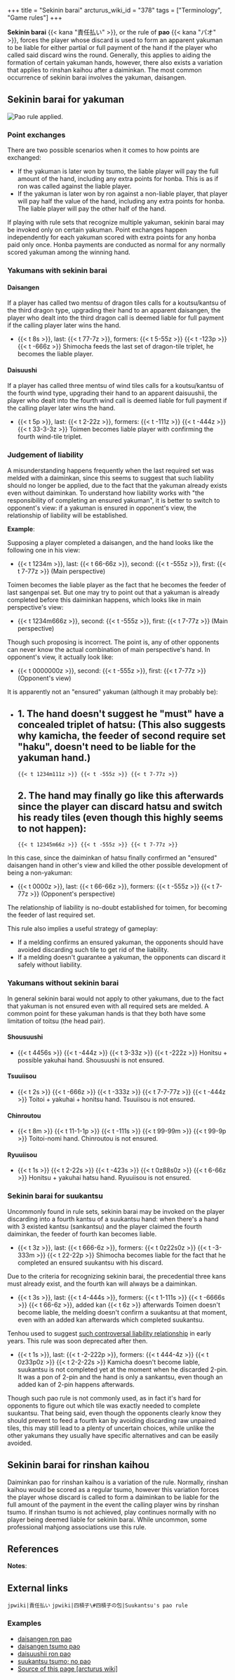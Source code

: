 +++
title = "Sekinin barai"
arcturus_wiki_id = "378"
tags = ["Terminology", "Game rules"]
+++

**Sekinin barai** {{< kana "責任払い" >}}, or the rule of **pao** {{< kana "パオ" >}}, forces the player whose discard is used to form an apparent yakuman to be liable for either partial or full payment of the hand if the player who called said discard wins the round. Generally, this applies to aiding the formation of certain yakuman hands, however, there also exists a variation that applies to rinshan kaihou after a daiminkan. The most common occurrence of sekinin barai involves the yakuman, daisangen.

## Sekinin barai for yakuman

![[Pao rule applied](http://tenhou.net/0/?log=2012050716gm-0009-0000-85fac029&tw=0&ts=2).](Pao.png "Pao rule applied.")

### Point exchanges

There are two possible scenarios when it comes to how points are exchanged:

  - If the yakuman is later won by tsumo, the liable player will pay the full amount of the hand, including any extra points for honba. This is as if ron was called against the liable player.
  - If the yakuman is later won by ron against a non-liable player, that player will pay half the value of the hand, including any extra points for honba. The liable player will pay the other half of the hand.

If playing with rule sets that recognize multiple yakuman, sekinin barai may be invoked only on certain yakuman. Point exchanges happen independently for each yakuman scored with extra points for any honba paid only once. Honba payments are conducted as normal for any normally scored yakuman among the winning hand.

### Yakumans with sekinin barai

#### Daisangen

If a player has called two mentsu of dragon tiles calls for a koutsu/kantsu of the third dragon type, upgrading their hand to an apparent daisangen, the player who dealt into the third dragon call is deemed liable for full payment if the calling player later wins the hand.

  -   
    {{< t 8s >}}, last: {{< t 77-7z >}}, formers: {{< t 5-55z >}} {{< t -123p >}} {{< t -666z >}}
    Shimocha feeds the last set of dragon-tile triplet, he becomes the liable player.

#### Daisuushi

If a player has called three mentsu of wind tiles calls for a koutsu/kantsu of the fourth wind type, upgrading their hand to an apparent daisuushii, the player who dealt into the fourth wind call is deemed liable for full payment if the calling player later wins the hand.

  -   
    {{< t 5p >}}, last: {{< t 2-22z >}}, formers: {{< t -111z >}} {{< t -444z >}} {{< t 33-3-3z >}}
    Toimen becomes liable player with confirming the fourth wind-tile triplet.

### Judgement of liability

A misunderstanding happens frequently when the last required set was melded with a daiminkan, since this seems to suggest that such liability should no longer be applied, due to the fact that the yakuman already exists even without daiminkan. To understand how liability works with "the responsibility of completing an ensured yakuman", it is better to switch to opponent's view: if a yakuman is ensured in opponent's view, the relationship of liability will be established.

**Example**:

Supposing a player completed a daisangen, and the hand looks like the following one in his view:

  -   
    {{< t 1234m >}}, last: {{< t 66-66z >}}, second: {{< t -555z >}}, first: {{< t 7-77z >}} (Main perspective)

Toimen becomes the liable player as the fact that he becomes the feeder of last sangenpai set. But one may try to point out that a yakuman is already completed before this daiminkan happens, which looks like in main perspective's view:

  -   
    {{< t 1234m666z >}}, second: {{< t -555z >}}, first: {{< t 7-77z >}} (Main perspective)

Though such proposing is incorrect. The point is, any of other opponents can never know the actual combination of main perspective's hand. In opponent's view, it actually look like:

  -   
    {{< t 0000000z >}}, second: {{< t -555z >}}, first: {{< t 7-77z >}} (Opponent's view)

It is apparently not an "ensured" yakuman (although it may probably be):

  -   
    1\. The hand doesn't suggest he "must" have a concealed triplet of hatsu: (This also suggests why kamicha, the feeder of second require set "haku", doesn't need to be liable for the yakuman hand.)
      -   
        {{< t 1234m111z >}} {{< t -555z >}} {{< t 7-77z >}}
    2\. The hand may finally go like this afterwards since the player can discard hatsu and switch his ready tiles (even though this highly seems to not happen):
      -   
        {{< t 12345m66z >}} {{< t -555z >}} {{< t 7-77z >}}

In this case, since the daiminkan of hatsu finally confirmed an "ensured" daisangen hand in other's view and killed the other possible development of being a non-yakuman:

  -   
    {{< t 0000z >}}, last: {{< t 66-66z >}}, formers: {{< t -555z >}} {{< t 7-77z >}} (Opponent's perspective)

The relationship of liability is no-doubt established for toimen, for becoming the feeder of last required set.

This rule also implies a useful strategy of gameplay:

  - If a melding confirms an ensured yakuman, the opponents should have avoided discarding such tile to get rid of the liability.
  - If a melding doesn't guarantee a yakuman, the opponents can discard it safely without liability.

### Yakumans without sekinin barai

In general sekinin barai would not apply to other yakumans, due to the fact that yakuman is not ensured even with all required sets are melded. A common point for these yakuman hands is that they both have some limitation of toitsu (the head pair).

#### Shousuushi

  -   
    {{< t 4456s >}} {{< t -444z >}} {{< t 3-33z >}} {{< t -222z >}}
    Honitsu + possible yakuhai hand. Shousuushi is not ensured.

#### Tsuuiisou

  -   
    {{< t 2s >}} {{< t -666z >}} {{< t -333z >}} {{< t 7-7-77z >}} {{< t -444z >}}
    Toitoi + yakuhai + honitsu hand. Tsuuiisou is not ensured.

#### Chinroutou

  -   
    {{< t 8m >}} {{< t 11-1-1p >}} {{< t -111s >}} {{< t 99-99m >}} {{< t 99-9p >}}
    Toitoi-nomi hand. Chinroutou is not ensured.

#### Ryuuiisou

  -   
    {{< t 1s >}} {{< t 2-22s >}} {{< t -423s >}} {{< t 0z88s0z >}} {{< t 6-66z >}}
    Honitsu + yakuhai hatsu hand. Ryuuiisou is not ensured.

### Sekinin barai for suukantsu

Uncommonly found in rule sets, sekinin barai may be invoked on the player discarding into a fourth kantsu of a suukantsu hand: when there's a hand with 3 existed kantsu (sankantsu) and the player claimed the fourth daiminkan, the feeder of fourth kan becomes liable.

  -   
    {{< t 3z >}}, last: {{< t 666-6z >}}, formers: {{< t 0z22s0z >}} {{< t -3-333m >}} {{< t 22-22p >}}
    Shimocha becomes liable for the fact that he completed an ensured suukantsu with his discard.

Due to the criteria for recognizing sekinin barai, the precedential three kans must already exist, and the fourth kan will always be a daiminkan.

  -   
    {{< t 3s >}}, last: {{< t 4-444s >}}, formers: {{< t 1-111s >}} {{< t -6666s >}} {{< t 66-6z >}}, added kan {{< t 6z >}} afterwards
    Toimen doesn't become liable, the melding doesn't confirm a suukantsu at that moment, even with an added kan afterwards which completed suukantsu. <ref group="note" name="note 1">

Tenhou used to suggest [such controversal liability relationship](http://tenhou.net/0/?log=20070224gm-000b-0000-6388336d&tw=3&ts=5) in early years. This rule was soon deprecated after then.
</ref>

  -   
    {{< t 1s >}}, last: {{< t -2-222p >}}, formers: {{< t 444-4z >}} {{< t 0z33p0z >}} {{< t 2-2-22s >}}
    Kamicha doesn't become liable, suukantsu is not completed yet at the moment when he discarded 2-pin. It was a pon of 2-pin and the hand is only a sankantsu, even though an added kan of 2-pin happens afterwards.

Though such pao rule is not commonly used, as in fact it's hard for opponents to figure out which tile was exactly needed to complete suukantsu. That being said, even though the opponents clearly know they should prevent to feed a fourth kan by avoiding discarding raw unpaired tiles, this may still lead to a plenty of uncertain choices, while unlike the other yakumans they usually have specific alternatives and can be easily avoided.

## Sekinin barai for rinshan kaihou

Daiminkan pao for rinshan kaihou is a variation of the rule. Normally, rinshan kaihou would be scored as a regular tsumo, however this variation forces the player whose discard is called to form a daiminkan to be liable for the full amount of the payment in the event the calling player wins by rinshan tsumo. If rinshan tsumo is not achieved, play continues normally with no player being deemed liable for sekinin barai. While uncommon, some professional mahjong associations use this rule.

## References

**Notes**:

<references group="note"/>

## External links

```jpwiki|責任払い```
```jpwiki|四槓子\#四槓子の包|Suukantsu's pao rule```

### Examples

  - [daisangen ron pao](http://tenhou.net/0/?log=2012050716gm-0009-0000-85fac029&tw=0&ts=2)
  - [daisangen tsumo pao](http://tenhou.net/0/?log=2015010313gm-0009-0000-21763319&tw=2&ts=1)
  - [daisuushii ron pao](http://tenhou.net/0/?log=2015020203gm-0009-0000-83091f89&tw=3&ts=6)
  - [suukantsu tsumo; no pao](http://tenhou.net/0/?log=2015012609gm-0089-0000-1956db78&tw=3&ts=10)
- [Source of this page [arcturus wiki]](http://arcturus.su/wiki/Sekinin_barai)